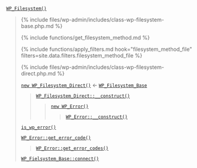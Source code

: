<p><code><a href="https://developer.wordpress.org/reference/functions/wp_filesystem/">WP_Filesystem()</a></code></p>

<blockquote>

{% include files/wp-admin/includes/class-wp-filesystem-base.php.md %}

{% include functions/get_filesystem_method.md %}

{% include functions/apply_filters.md hook="filesystem_method_file" filters=site.data.filters.filesystem_method_file %}

{% include files/wp-admin/includes/class-wp-filesystem-direct.php.md %}

 [`new WP_Filesystem_Direct()`](https://developer.wordpress.org/reference/classes/wp_filesystem_direct/) <- [`WP_Filesystem_Base`](https://developer.wordpress.org/reference/classes/wp_filesystem_base/)
 
> [`WP_Filesystem_Direct::__construct()`](https://developer.wordpress.org/reference/classes/wp_filesystem_direct/__construct/)
> 
>> [`new WP_Error()`](https://developer.wordpress.org/reference/classes/wp_error/)
>> 
>>> [`WP_Error::__construct()`](https://developer.wordpress.org/reference/classes/wp_error/__construct/)
 
 [`is_wp_error()`](https://developer.wordpress.org/reference/functions/is_wp_error/)
 
 [`WP_Error::get_error_code()`](https://developer.wordpress.org/reference/classes/wp_error/get_error_code/)
 
> [`WP_Error::get_error_codes()`](https://developer.wordpress.org/reference/classes/wp_error/get_error_codes/)
 
 [`WP_Fielsystem_Base::connect()`](https://developer.wordpress.org/reference/classes/wp_fielsystem_base/connect/)

</blockquote>